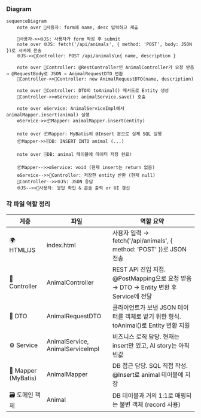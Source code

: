 ### Diagram

```mermaid
sequenceDiagram
    note over 👤사용자: form에 name, desc 입력하고 제출

    👤사용자->>🌐JS: 사용자가 form 작성 후 submit
    note over 🌐JS: fetch('/api/animals', { method: 'POST', body: JSON })로 서버에 전송
    🌐JS->>🎯Controller: POST /api/animals\n{ name, description }

    note over 🎯Controller: @RestController인 AnimalController가 요청 받음 → @RequestBody로 JSON → AnimalRequestDTO 변환
    🎯Controller->>🎯Controller: new AnimalRequestDTO(name, description)

    note over 🎯Controller: DTO의 toAnimal() 메서드로 Entity 생성
    🎯Controller->>⚙️Service: animalService.save() 호출

    note over ⚙️Service: AnimalServiceImpl에서 animalMapper.insert(animal) 실행
    ⚙️Service->>📦Mapper: animalMapper.insert(entity)

    note over 📦Mapper: MyBatis의 @Insert 문으로 실제 SQL 실행
    📦Mapper->>🗄️DB: INSERT INTO animal (...)

    note over 🗄️DB: animal 테이블에 데이터 저장 완료!

    📦Mapper-->>⚙️Service: void (현재 insert는 return 없음)
    ⚙️Service-->>🎯Controller: 저장한 entity 반환 (현재 null)
    🎯Controller-->>🌐JS: JSON 응답
    🌐JS-->>👤사용자: 응답 확인 & 콘솔 출력 or UI 갱신
```

### 각 파일 역할 정리

계층 | 파일 | 역할 요약
---- | ---- | --------
🌍 HTML/JS | index.html | 사용자 입력 → fetch('/api/animals', { method: 'POST' })로 JSON 전송
🎯 Controller | AnimalController | REST API 진입 지점. @PostMapping으로 요청 받음 → DTO → Entity 변환 후 Service에 전달
🧠 DTO | AnimalRequestDTO | 클라이언트가 보낸 JSON 데이터를 객체로 받기 위한 형식. toAnimal()로 Entity 변환 지원
⚙️ Service | AnimalService, AnimalServiceImpl | 비즈니스 로직 담당. 현재는 insert만 있고, AI story는 아직 빈값
🧩 Mapper (MyBatis) | AnimalMapper | DB 접근 담당. SQL 직접 작성. @Insert로 animal 테이블에 저장
🗃️ 도메인 객체 | Animal | DB 테이블과 거의 1:1로 매핑되는 불변 객체 (record 사용)
